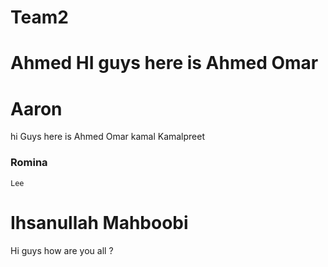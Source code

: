 # Team2

Ahmed
HI guys here is Ahmed Omar
=======
Aaron
=======
hi Guys here is Ahmed Omar
 kamal
Kamalpreet

### Romina
`Lee`
# Ihsanullah Mahboobi
Hi guys how are you all ?


